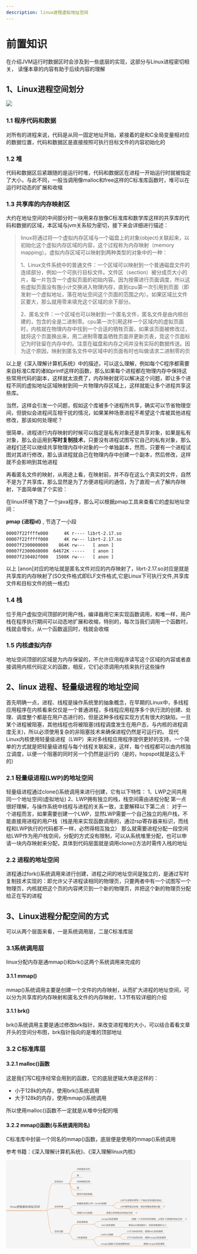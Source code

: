 ```yaml
---
description: linux进程虚拟地址空间
---
```


# 前置知识

在介绍JVM运行时数据区时会涉及到一些底层的实现，这部分与Linux进程密切相关， 读懂本章的内容有助于后续内容的理解

## 1、Linux进程空间划分

![](https://upload-images.jianshu.io/upload_images/18927149-ec955894929bcb8d.png?imageMogr2/auto-orient/strip%7CimageView2/2/w/1240)

### **1.1 程序代码和数据**

对所有的进程来说，代码是从同一固定地址开始，紧接着的是和C全局变量相对应的数据位置，代码和数据区是直接按照可执行目标文件的内容初始化的

### **1.2 堆**

代码和数据区后紧跟随的是运行时堆，代码和数据区在进程一开始运行时就被指定了大小，与此不同，一般当调用像malloc和free这样的C标准库函数时，堆可以在运行时动态的扩展和收缩

### **1.3 共享库的内存映射区**

大约在地址空间的中间部分时一块用来存放像C标准库和数学库这样的共享库的代码和数据的区域，本区域与jvm关系较为密切，接下来会详细进行描述：

> linux将通过将一个虚拟内存区域与一个磁盘上的对象\(object\)关联起来，以初始化这个虚拟内存区域的内容，这个过程称为内存映射（memory mapping）。虚拟内存区域可以映射到两种类型的对象中的一种：
>
> 1、Linux文件系统中的普通文件：一个区域可以映射到一个普通磁盘文件的连续部分，例如一个可执行目标文件。文件区（section）被分成页大小的片，每一片包含一个虚拟页面的初始内容。因为按需进行页面调度，所以这些虚拟页面没有施小计交换进入物理内存，直到cpu第一次引用到页面（即发射一个虚拟地址，落在地址空间这个页面的范围之内）。如果区域比文件区要大，那么就用零来填充这个区域的余下部分。
>
> 2、匿名文件：一个区域也可以映射到一个匿名文件，匿名文件是由内核创建的，包含的全是二进制零。cpu第一次引用这样一个区域内的虚拟页面时，内核就在物理内存中找到一个合适的牺牲页面，如果该页面被修改过，就将这个页面换出来，用二进制零覆盖牺牲页面并更新页表，竞这个页面标记为时驻留在内存中的。注意在磁盘和内存之间并没有实际的数据传送。因为这个原因，映射到匿名文件中区域中的页面有时也叫做请求二进制零的页

以上是《深入理解计算机系统》中的描述，可以这么理解，例如每个C程序都需要来自标准C库的诸如printf这样的函数，那么如果每个进程都在物理内存中保持这些常用代码的副本，这样就太浪费了，内存映射就可以解决这个问题，即让多个进程不同的虚拟地址区域映射到同一片物理内存区域上，这样就能让多个进程共享这些库。 

当然，这样会引发一个问题，假如这个库被多个进程所共享，确实可以节省物理空间，但貌似会进程间互相干扰的情况，如果某种场景进程不希望这个库被其他进程修改，那该如何处理呢？ 

很简单，进程进行内存映射的时候可以指定是私有对象还是共享对象，如果是私有对象，那么会运用到**写时复制技术**，只要没有进程试图写它自己的私有对象，那么进程们还可以继续共享物理内存中对象的一个单独副本，然而，只要有一个进程试图对其进行修改，那么该进程就自己在物理内存中创建一个副本，然后修改，这样就不会影响到其他进程

再看匿名文件的映射，从用途上看，在映射前，并不存在这么个真实的文件，自然不是为了共享库，那么显然是为了方便进程间的通信，为了直观一点了解内存映射，下面简单做了个实验：

在linux环境下跑了一个java程序，那么可以根据pmap工具来查看它的虚拟地址空间：

**pmap {进程id}**    , 节选了一小段

```text
00007f22ffffe000      4K r---- librt-2.17.so
00007f22fffff000      4K rw--- librt-2.17.so
00007f2300000000    864K rw---   [ anon ]
00007f23000d8000  64672K -----   [ anon ]
00007f230402f000   1508K rw---   [ anon ]
```

以上 \[anon\]对应的地址就是匿名文件对应的内存映射了，librt-2.17.so对应是就是共享库的内存映射了\(SO文件格式即ELF文件格式,它是Linux下可执行文件,共享库文件和目标文件的统一格式\)

### **1.4 栈**

位于用户虚拟空间顶部的时用户栈，编译器用它来实现函数调用，和堆一样，用户栈在程序执行期间可以动态地扩展和收缩，特别的，每次当我们调用一个函数时，栈就会增长，从一个函数返回时，栈就会收缩

### **1.5 内核虚拟内存**

地址空间顶部的区域是为内存保留的，不允许应用程序读写这个区域的内容或者直接调用内核代码定义的函数，相反，它们必须调用内核来执行这些操作

## 2、linux 进程、轻量级进程的地址空间

首先明确一点，进程、线程是操作系统里的抽象概念，在早期的Linux中，多线程应用程序在内核看来仅仅是一个普通进程，多线程应用程序多个执行流的创建、处理、调度整个都是在用户态进行的，但是这种多线程实现方式有很大的缺陷，一旦某个进程被阻塞，其他线程也将被阻塞\(线程调度发生在用户态，与内核的进程调度无关\)，所以必须使用复杂的非阻塞技术来确保进程仍然是可运行的。 现代Linux内核使用轻量级进程（LWP）来对多线程应用程序提供更好的支持，一个简单的方式就是把轻量级进程与每个线程关联起来，这样，每个线程都可以由内核独立调度，以便一个阻塞的同时另一个仍然是运行的（是的，hopspot就是这么干的）

### 2.1 轻量级进程\(LWP\)的地址空间

轻量级进程通过clone\(\)系统调用来进行创建，它有以下特性： 1、LWP之间共用同一个地址空间\(虚拟地址\) 2、LWP拥有独立的栈，栈空间需由进程分配 第一点很好理解，与操作系统中线程与进程的关系一致，主要解释以下第二点： 对于一个进程而言，如果需要创建一个LWP，显然LWP需要一个自己独立的用户栈，不能直接用进程的用户栈（栈是用来实现函数调用的，通过rsp寄存器来标识，而线程和LWP执行的代码都不一样，必然得相互独立） 那么就需要进程分配一段空间给LWP作为用户栈空间，分配的方式没有限制，可以从系统堆里分配，也可以申请一块内存映射来分配，具体到代码层面就是调用clone\(\)方法时需传入栈的地址

### 2.2 进程的地址空间

进程通过fork\(\)系统调用来进行创建，进程之间的地址空间是独立的，是通过写时复制技术实现的：即允许父子进程读相同的物理页，只要两者中有一个试图写一个物理页，内核就把这个页的内容拷贝到一个新的物理页，并把这个新的物理页分配给正在写的进程

## 3、Linux进程分配空间的方式

可以从两个层面来看，一是系统调用层，二是C标准库层

### **3.1系统调用层**

linux分配内存是通mmap\(\)和brk\(\)这两个系统调用来完成的

#### **3.1.1 mmap\(\)**

mmap\(\)系统调用主要是创建一个文件的内存映射，从而扩大进程的地址空间，可以分为共享库的内存映射和匿名文件的内存映射，1.3节有较详细的介绍

#### **3.1.1 brk\(\)**

brk\(\)系统调用主要是通过修改brk指针，来改变进程堆的大小，可以结合着看文章开头的空间分布图，brk指针指向的是堆的顶部地址

### **3.2 C标准库层**

#### **3.2.1 malloc\(\)函数**

这是我们写C程序经常会用到的函数，它的底层逻辑大体是这样的：

* 小于128k的内存，使用brk\(\)系统调用
* 大于128k的内存，使用mmap\(\)系统调用

所以使用malloc\(\)函数不一定就是从堆中分配的哦

#### **3.2.2 mmap\(\)函数\(与系统调用同名\)**

C标准库中封装一个同名的mmap\(\)函数，底层便是使用的mmap\(\)系统调用



参考书籍：《深入理解计算机系统》、《深入理解linux内核》

![](../../.gitbook/assets/image%20%289%29.png)

